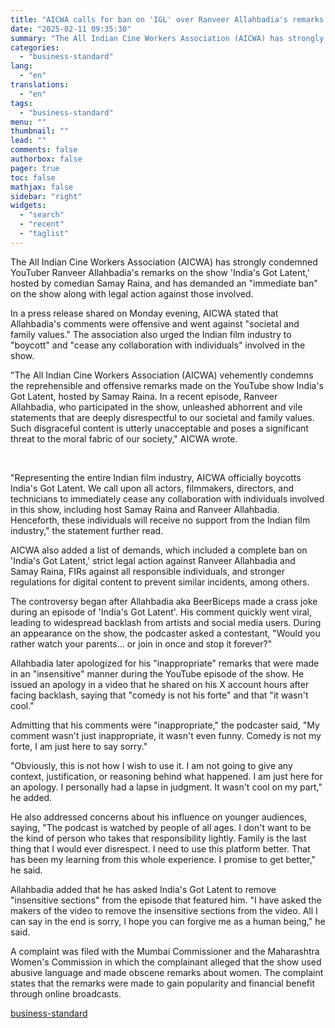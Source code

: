 ```yaml
---
title: "AICWA calls for ban on 'IGL' over Ranveer Allahbadia's remarks on show"
date: "2025-02-11 09:35:30"
summary: "The All Indian Cine Workers Association (AICWA) has strongly condemned YouTuber Ranveer Allahbadia's remarks on the show 'India's Got Latent,' hosted by comedian Samay Raina, and has demanded an \"immediate ban\" on the show along with legal action against those involved. In a press release shared on Monday evening, AICWA..."
categories:
  - "business-standard"
lang:
  - "en"
translations:
  - "en"
tags:
  - "business-standard"
menu: ""
thumbnail: ""
lead: ""
comments: false
authorbox: false
pager: true
toc: false
mathjax: false
sidebar: "right"
widgets:
  - "search"
  - "recent"
  - "taglist"
---
```


The All Indian Cine Workers Association (AICWA) has strongly condemned YouTuber Ranveer Allahbadia's remarks on the show 'India's Got Latent,' hosted by comedian Samay Raina, and has demanded an "immediate ban" on the show along with legal action against those involved.

In a press release shared on Monday evening, AICWA stated that Allahbadia's comments were offensive and went against "societal and family values." The association also urged the Indian film industry to "boycott" and "cease any collaboration with individuals" involved in the show.

"The All Indian Cine Workers Association (AICWA) vehemently condemns the reprehensible and offensive remarks made on the YouTube show India's Got Latent, hosted by Samay Raina. In a recent episode, Ranveer Allahbadia, who participated in the show, unleashed abhorrent and vile statements that are deeply disrespectful to our societal and family values. Such disgraceful content is utterly unacceptable and poses a significant threat to the moral fabric of our society," AICWA wrote.

 

"Representing the entire Indian film industry, AICWA officially boycotts India's Got Latent. We call upon all actors, filmmakers, directors, and technicians to immediately cease any collaboration with individuals involved in this show, including host Samay Raina and Ranveer Allahbadia. Henceforth, these individuals will receive no support from the Indian film industry," the statement further read.

AICWA also added a list of demands, which included a complete ban on 'India's Got Latent,' strict legal action against Ranveer Allahbadia and Samay Raina, FIRs against all responsible individuals, and stronger regulations for digital content to prevent similar incidents, among others.

The controversy began after Allahbadia aka BeerBiceps made a crass joke during an episode of 'India's Got Latent'. His comment quickly went viral, leading to widespread backlash from artists and social media users. During an appearance on the show, the podcaster asked a contestant, "Would you rather watch your parents... or join in once and stop it forever?"

Allahbadia later apologized for his "inappropriate" remarks that were made in an "insensitive" manner during the YouTube episode of the show. He issued an apology in a video that he shared on his X account hours after facing backlash, saying that "comedy is not his forte" and that "it wasn't cool."

Admitting that his comments were "inappropriate," the podcaster said, "My comment wasn't just inappropriate, it wasn't even funny. Comedy is not my forte, I am just here to say sorry."

"Obviously, this is not how I wish to use it. I am not going to give any context, justification, or reasoning behind what happened. I am just here for an apology. I personally had a lapse in judgment. It wasn't cool on my part," he added.

He also addressed concerns about his influence on younger audiences, saying, "The podcast is watched by people of all ages. I don't want to be the kind of person who takes that responsibility lightly. Family is the last thing that I would ever disrespect. I need to use this platform better. That has been my learning from this whole experience. I promise to get better," he said.

Allahbadia added that he has asked India's Got Latent to remove "insensitive sections" from the episode that featured him. "I have asked the makers of the video to remove the insensitive sections from the video. All I can say in the end is sorry, I hope you can forgive me as a human being," he said.

A complaint was filed with the Mumbai Commissioner and the Maharashtra Women's Commission in which the complainant alleged that the show used abusive language and made obscene remarks about women. The complaint states that the remarks were made to gain popularity and financial benefit through online broadcasts.

[business-standard](https://www.business-standard.com/india-news/aicwa-calls-for-ban-on-igl-over-ranveer-allahbadia-s-remarks-on-show-125021100033_1.html)
